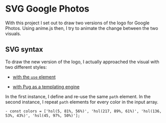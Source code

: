 # SVG Google Photos

With this project I set out to draw two versions of the logo for Google Photos. Using anime.js then, I try to animate the change between the two visuals.

## SVG syntax

To draw the new version of the logo, I actually approached the visual with two different styles:

- [with the `use` element](https://codepen.io/borntofrappe/pen/QWyaNep)

- [with Pug as a templating engine](https://codepen.io/borntofrappe/pen/gOPoMOp)

In the first instance, I define and re-use the same `path` element. In the second instance, I repeat `path` elements for every color in the input array.

```pug
- const colors = ['hsl(5, 81%, 56%)', 'hsl(217, 89%, 61%)', 'hsl(136, 53%, 43%)', 'hsl(45, 97%, 50%)'];
```
